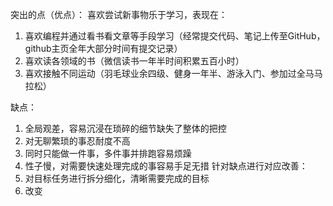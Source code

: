 














突出的点（优点）：
喜欢尝试新事物乐于学习，表现在：  
1. 喜欢编程并通过看书看文章等手段学习（经常提交代码、笔记上传至GitHub，github主页全年大部分时间有提交记录）  
2. 喜欢读各领域的书（微信读书一年半时间积累五百小时）  
3. 喜欢接触不同运动（羽毛球业余四级、健身一年半、游泳入门、参加过全马马拉松）

缺点：
1. 全局观差，容易沉浸在琐碎的细节缺失了整体的把控
2. 对无聊繁琐的事忍耐度不高
3. 同时只能做一件事，多件事并排跑容易烦躁
4. 性子慢，对需要快速处理完成的事容易手足无措
针对缺点进行对应改善：
1. 对目标任务进行拆分细化，清晰需要完成的目标
2. 改变
